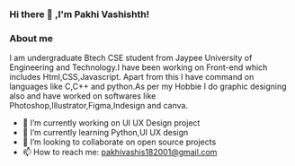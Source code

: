 ### Hi there 👋 ,I'm Pakhi Vashishth!

### About me
I am undergraduate Btech CSE student from Jaypee University of Engineering and Technology.I have been working on Front-end which includes Html,CSS,Javascript. Apart from this I have command on languages like C,C++ and python.As per my Hobbie I do graphic designing also and have worked on softwares like Photoshop,Illustrator,Figma,Indesign and canva.


- 🔭 I’m currently working on UI UX Design project
- 🌱 I’m currently learning Python,UI UX design
- 👯 I’m looking to collaborate on open source projects
- 📫 How to reach me: pakhivashis182001@gmail.com


